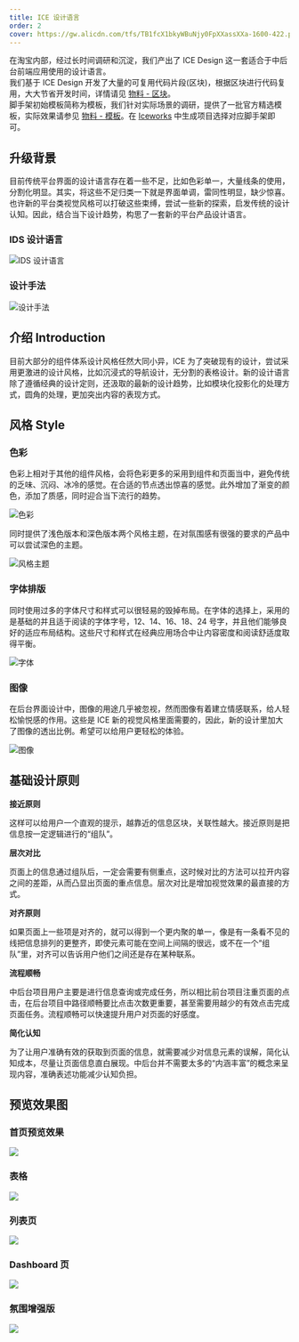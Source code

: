 ```yaml
---
title: ICE 设计语言
order: 2
cover: https://gw.alicdn.com/tfs/TB1fcX1bkyWBuNjy0FpXXassXXa-1600-422.png
---
```


在淘宝内部，经过长时间调研和沉淀，我们产出了 ICE Design 这一套适合于中后台前端应用使用的设计语言。  
我们基于 ICE Design 开发了大量的可复用代码片段(区块)，根据区块进行代码复用，大大节省开发时间，详情请见 [物料 - 区块](#/blocks)。  
脚手架初始模板简称为模板，我们针对实际场景的调研，提供了一批官方精选模板，实际效果请参见 [物料 - 模板](#/scaffolds)。在 [Iceworks](#/iceworks) 中生成项目选择对应脚手架即可。

## 升级背景

目前传统平台界面的设计语言存在着一些不足，比如色彩单一，大量线条的使用，分割化明显。其实，将这些不足归类一下就是界面单调，雷同性明显，缺少惊喜。也许新的平台类视觉风格可以打破这些束缚，尝试一些新的探索，启发传统的设计认知。因此，结合当下设计趋势，构思了一套新的平台产品设计语言。

### IDS 设计语言

![IDS 设计语言](https://gw.alicdn.com/tfs/TB1hT1ja1uSBuNjy1XcXXcYjFXa-2762-1040.png)

### 设计手法

![设计手法](https://gw.alicdn.com/tfs/TB1TDWja1uSBuNjy1XcXXcYjFXa-2526-454.png)

## 介绍 Introduction

目前大部分的组件体系设计风格任然大同小异，ICE 为了突破现有的设计，尝试采用更激进的设计风格，比如沉浸式的导航设计，无分割的表格设计。新的设计语言除了遵循经典的设计定则，还汲取的最新的设计趋势，比如模块化投影化的处理方式，圆角的处理，更加突出内容的表现方式。

## 风格 Style

### 色彩

色彩上相对于其他的组件风格，会将色彩更多的采用到组件和页面当中，避免传统的乏味、沉闷、冰冷的感觉。在合适的节点透出惊喜的感觉。此外增加了渐变的颜色，添加了质感，同时迎合当下流行的趋势。

![色彩](https://gw.alicdn.com/tfs/TB12IH9a_tYBeNjy1XdXXXXyVXa-2732-1900.png)

同时提供了浅色版本和深色版本两个风格主题，在对氛围感有很强的要求的产品中可以尝试深色的主题。

![风格主题](https://gw.alicdn.com/tfs/TB1wUylaY9YBuNjy0FgXXcxcXXa-2328-824.png)

### 字体排版

同时使用过多的字体尺寸和样式可以很轻易的毁掉布局。在字体的选择上，采用的是基础的并且适于阅读的字体字号，12、14、16、18、24 号字，并且他们能够良好的适应布局结构。这些尺寸和样式在经典应用场合中让内容密度和阅读舒适度取得平衡。

![字体](https://gw.alicdn.com/tfs/TB1hIH9a_tYBeNjy1XdXXXXyVXa-1490-1532.png)

### 图像

在后台界面设计中，图像的用途几乎被忽视，然而图像有着建立情感联系，给人轻松愉悦感的作用。这些是 ICE 新的视觉风格里面需要的，因此，新的设计里加大了图像的透出比例。希望可以给用户更轻松的体验。

![图像](https://gw.alicdn.com/tfs/TB1NO09a3mTBuNjy1XbXXaMrVXa-2724-1970.jpg)

## 基础设计原则

**接近原则**

这样可以给用户一个直观的提示，越靠近的信息区块，关联性越大。接近原则是把信息按一定逻辑进行的“组队”。

**层次对比**

页面上的信息通过组队后，一定会需要有侧重点，这时候对比的方法可以拉开内容之间的差距，从而凸显出页面的重点信息。层次对比是增加视觉效果的最直接的方式。

**对齐原则**

如果页面上一些项是对齐的，就可以得到一个更内聚的单一，像是有一条看不见的线把信息排列的更整齐，即使元素可能在空间上间隔的很远，或不在一个“组队”里，对齐可以告诉用户他们之间还是存在某种联系。

**流程顺畅**

中后台项目用户主要是进行信息查询或完成任务，所以相比前台项目注重页面的点击，在后台项目中路径顺畅要比点击次数更重要，甚至需要用越少的有效点击完成页面任务。流程顺畅可以快速提升用户对页面的好感度。

**简化认知**

为了让用户准确有效的获取到页面的信息，就需要减少对信息元素的误解，简化认知成本，尽量让页面信息直白展现。中后台并不需要太多的“内涵丰富”的概念来呈现内容，准确表述功能减少认知负担。

## 预览效果图

### 首页预览效果

![](https://img.alicdn.com/tfs/TB1bPH0eiqAXuNjy1XdXXaYcVXa-1680-2502.jpg)

### 表格

![](https://img.alicdn.com/tfs/TB1X6H0eiqAXuNjy1XdXXaYcVXa-1680-1953.jpg)

### 列表页

![](https://img.alicdn.com/tfs/TB136D0eiqAXuNjy1XdXXaYcVXa-1680-1683.jpg)

### Dashboard 页

![](https://img.alicdn.com/tfs/TB1U6D0eiqAXuNjy1XdXXaYcVXa-1680-2179.jpg)

### 氛围增强版

![](https://img.alicdn.com/tfs/TB1b0yKgLDH8KJjy1XcXXcpdXXa-1680-1953.jpg)
